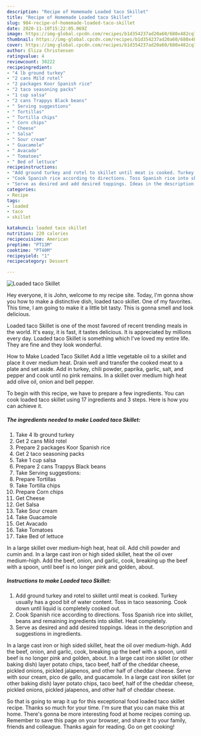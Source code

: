 ```yaml
---
description: "Recipe of Homemade Loaded taco Skillet"
title: "Recipe of Homemade Loaded taco Skillet"
slug: 984-recipe-of-homemade-loaded-taco-skillet
date: 2020-11-10T15:22:05.069Z
image: https://img-global.cpcdn.com/recipes/b1d354237ad20a60/680x482cq70/loaded-taco-skillet-recipe-main-photo.jpg
thumbnail: https://img-global.cpcdn.com/recipes/b1d354237ad20a60/680x482cq70/loaded-taco-skillet-recipe-main-photo.jpg
cover: https://img-global.cpcdn.com/recipes/b1d354237ad20a60/680x482cq70/loaded-taco-skillet-recipe-main-photo.jpg
author: Eliza Christensen
ratingvalue: 4
reviewcount: 30222
recipeingredient:
- "4 lb ground turkey"
- "2 cans Mild rotel"
- "2 packages Koor Spanish rice"
- "2 taco seasoning packs"
- "1 cup salsa"
- "2 cans Trappys Black beans"
- " Serving suggestions"
- " Tortillas"
- " Tortilla chips"
- " Corn chips"
- " Cheese"
- " Salsa"
- " Sour cream"
- " Guacamole"
- " Avacado"
- " Tomatoes"
- " Bed of lettuce"
recipeinstructions:
- "Add ground turkey and rotel to skillet until meat is cooked. Turkey usually has a good bit of water content. Toss in taco seasoning. Cook down until liquid is completely cooked out."
- "Cook Spanish rice according to directions. Toss Spanish rice into skillet, beans and remaining ingredients into skillet. Heat completely."
- "Serve as desired and add desired toppings. Ideas in the description and suggestions in ingredients."
categories:
- Recipe
tags:
- loaded
- taco
- skillet

katakunci: loaded taco skillet 
nutrition: 220 calories
recipecuisine: American
preptime: "PT13M"
cooktime: "PT40M"
recipeyield: "1"
recipecategory: Dessert

---
```



![Loaded taco Skillet](https://img-global.cpcdn.com/recipes/b1d354237ad20a60/680x482cq70/loaded-taco-skillet-recipe-main-photo.jpg)

Hey everyone, it is John, welcome to my recipe site. Today, I'm gonna show you how to make a distinctive dish, loaded taco skillet. One of my favorites. This time, I am going to make it a little bit tasty. This is gonna smell and look delicious.

Loaded taco Skillet is one of the most favored of recent trending meals in the world. It's easy, it is fast, it tastes delicious. It is appreciated by millions every day. Loaded taco Skillet is something which I've loved my entire life. They are fine and they look wonderful.

How to Make Loaded Taco Skillet Add a little vegetable oil to a skillet and place it over medium heat. Drain well and transfer the cooked meat to a plate and set aside. Add in turkey, chili powder, paprika, garlic, salt, and pepper and cook until no pink remains. In a skillet over medium high heat add olive oil, onion and bell pepper.


To begin with this recipe, we have to prepare a few ingredients. You can cook loaded taco skillet using 17 ingredients and 3 steps. Here is how you can achieve it.

<!--inarticleads1-->

##### The ingredients needed to make Loaded taco Skillet:

1. Take 4 lb ground turkey
1. Get 2 cans Mild rotel
1. Prepare 2 packages Koor Spanish rice
1. Get 2 taco seasoning packs
1. Take 1 cup salsa
1. Prepare 2 cans Trappys Black beans
1. Take  Serving suggestions:
1. Prepare  Tortillas
1. Take  Tortilla chips
1. Prepare  Corn chips
1. Get  Cheese
1. Get  Salsa
1. Take  Sour cream
1. Take  Guacamole
1. Get  Avacado
1. Take  Tomatoes
1. Take  Bed of lettuce


In a large skillet over medium-high heat, heat oil. Add chili powder and cumin and. In a large cast iron or high sided skillet, heat the oil over medium-high. Add the beef, onion, and garlic, cook, breaking up the beef with a spoon, until beef is no longer pink and golden, about. 

<!--inarticleads2-->

##### Instructions to make Loaded taco Skillet:

1. Add ground turkey and rotel to skillet until meat is cooked. Turkey usually has a good bit of water content. Toss in taco seasoning. Cook down until liquid is completely cooked out.
1. Cook Spanish rice according to directions. Toss Spanish rice into skillet, beans and remaining ingredients into skillet. Heat completely.
1. Serve as desired and add desired toppings. Ideas in the description and suggestions in ingredients.


In a large cast iron or high sided skillet, heat the oil over medium-high. Add the beef, onion, and garlic, cook, breaking up the beef with a spoon, until beef is no longer pink and golden, about. In a large cast iron skillet (or other baking dish) layer potato chips, taco beef, half of the cheddar cheese, pickled onions, pickled jalapenos, and other half of cheddar cheese. Serve with sour cream, pico de gallo, and guacamole. In a large cast iron skillet (or other baking dish) layer potato chips, taco beef, half of the cheddar cheese, pickled onions, pickled jalapenos, and other half of cheddar cheese. 

So that is going to wrap it up for this exceptional food loaded taco skillet recipe. Thanks so much for your time. I'm sure that you can make this at home. There's gonna be more interesting food at home recipes coming up. Remember to save this page on your browser, and share it to your family, friends and colleague. Thanks again for reading. Go on get cooking!
